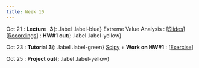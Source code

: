 ```yaml
---
title: Week 10
---
```


Oct 21
: **Lecture &nbsp; 3**{: .label .label-blue} Extreme Value Analysis
  : [[Slides](https://canvas.nus.edu.sg)] [[Recordings](https://canvas.nus.edu.sg)]
: **HW#1 out**{: .label .label-yellow}

Oct 23
: **Tutorial 3**{: .label .label-green} [Scipy](https://xiaoganghe.github.io/python-climate-visuals/chapters/data-analytics/scipy-basic.html) + **Work on HW#1**
  : [[Exercise](https://xiaoganghe.github.io/python-climate-visuals/chapters/data-analytics/scipy-exercise.html)]
<!-- [HW#1](https://xiaoganghe.github.io/python-climate-visuals/chapters/homework/homework1.html) --> 
  <!-- [[Solution](https://xiaoganghe.github.io/python-climate-visuals/chapters/data-analytics/scipy-solution.html)] -->

Oct 25
: **Project out**{: .label .label-yellow}
  <!-- : [[Project Description](https://xiaoganghe.github.io/python-climate-visuals/chapters/project/FinalProject-2023Fall.html)] -->

